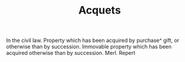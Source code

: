 ---
title: Acquets
letter: A
permalink: "/definitions/bld-acquets.html"
body: In the civil law. Property which has been acquired by purchase^ gift, or otherwise
  than by succession. Immovable property which has been acquired otherwise than by
  succession. Merl. Repert
published_at: '2018-07-07'
source: Black's Law Dictionary 2nd Ed (1910)
layout: post
---